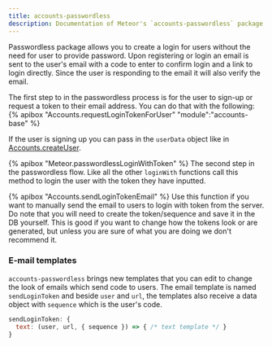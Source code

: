 ```yaml
---
title: accounts-passwordless
description: Documentation of Meteor's `accounts-passwordless` package.
---
```


Passwordless package allows you to create a login for users without the need for user to provide password. Upon registering or login an email is sent to the user's email with a code to enter to confirm login and a link to login directly. Since the user is responding to the email it will also verify the email.

The first step to in the passwordless process is for the user to sign-up or request a token to their email address. You can do that with the following:
{% apibox "Accounts.requestLoginTokenForUser" "module":"accounts-base" %}

If the user is signing up you can pass in the `userData` object like in [Accounts.createUser](/api/passwords.html#Accounts-createUser).

{% apibox "Meteor.passwordlessLoginWithToken" %}
The second step in the passwordless flow. Like all the other `loginWith` functions call this method to login the user with the token they have inputted.

{% apibox "Accounts.sendLoginTokenEmail" %}
Use this function if you want to manually send the email to users to login with token from the server. Do note that you will need to create the token/sequence and save it in the DB yourself. This is good if you want to change how the tokens look or are generated, but unless you are sure of what you are doing we don't recommend it.

<h3 id="passwordless-email-templates">E-mail templates</h3>

`accounts-passwordless` brings new templates that you can edit to change the look of emails which send code to users. The email template is named `sendLoginToken` and beside `user` and `url`, the templates also receive a data object with `sequence` which is the user's code.

```javascript
sendLoginToken: {
  text: (user, url, { sequence }) => { /* text template */ }
}
```
